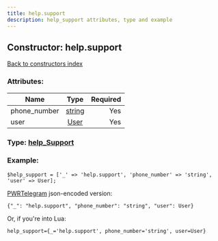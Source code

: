 ```yaml
---
title: help.support
description: help_support attributes, type and example
---
```

## Constructor: help.support  
[Back to constructors index](index.md)



### Attributes:

| Name     |    Type       | Required |
|----------|:-------------:|---------:|
|phone\_number|[string](../types/string.md) | Yes|
|user|[User](../types/User.md) | Yes|



### Type: [help\_Support](../types/help_Support.md)


### Example:

```
$help_support = ['_' => 'help.support', 'phone_number' => 'string', 'user' => User];
```  

[PWRTelegram](https://pwrtelegram.xyz) json-encoded version:

```
{"_": "help.support", "phone_number": "string", "user": User}
```


Or, if you're into Lua:  


```
help_support={_='help.support', phone_number='string', user=User}

```


